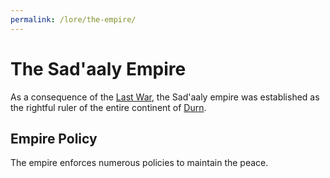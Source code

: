 ```yaml
---
permalink: /lore/the-empire/
---
```


# The Sad'aaly Empire
As a consequence of the [Last War](the-last-war.md#the-last-war), the Sad'aaly empire was established as the rightful ruler of the entire continent of [Durn](durn.md#durn).

## Empire Policy
The empire enforces numerous policies to maintain the peace.
